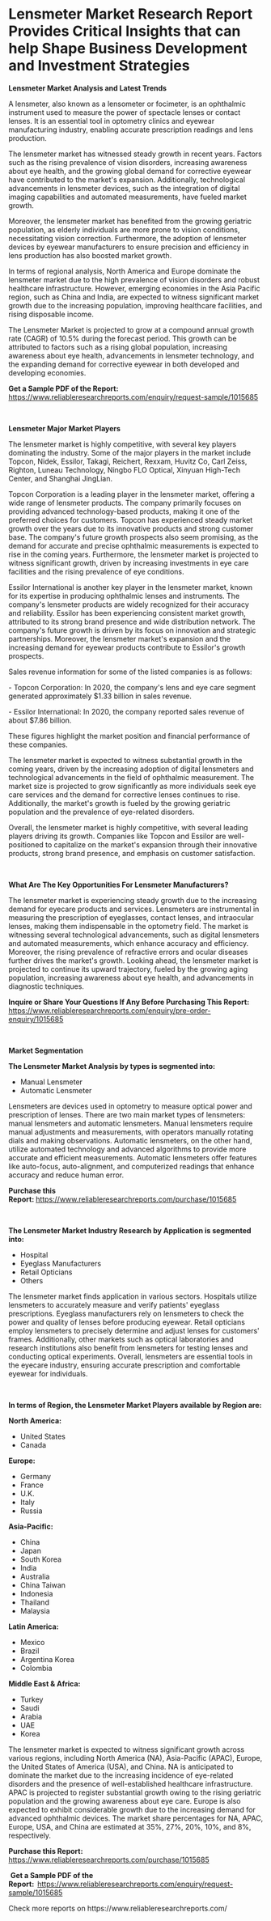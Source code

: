 <p><h1>Lensmeter Market Research Report Provides Critical Insights that can help Shape Business Development and Investment Strategies</h1></p><p><strong>Lensmeter Market Analysis and Latest Trends</strong></p>
<p><p>A lensmeter, also known as a lensometer or focimeter, is an ophthalmic instrument used to measure the power of spectacle lenses or contact lenses. It is an essential tool in optometry clinics and eyewear manufacturing industry, enabling accurate prescription readings and lens production.</p><p>The lensmeter market has witnessed steady growth in recent years. Factors such as the rising prevalence of vision disorders, increasing awareness about eye health, and the growing global demand for corrective eyewear have contributed to the market's expansion. Additionally, technological advancements in lensmeter devices, such as the integration of digital imaging capabilities and automated measurements, have fueled market growth.</p><p>Moreover, the lensmeter market has benefited from the growing geriatric population, as elderly individuals are more prone to vision conditions, necessitating vision correction. Furthermore, the adoption of lensmeter devices by eyewear manufacturers to ensure precision and efficiency in lens production has also boosted market growth.</p><p>In terms of regional analysis, North America and Europe dominate the lensmeter market due to the high prevalence of vision disorders and robust healthcare infrastructure. However, emerging economies in the Asia Pacific region, such as China and India, are expected to witness significant market growth due to the increasing population, improving healthcare facilities, and rising disposable income.</p><p>The Lensmeter Market is projected to grow at a compound annual growth rate (CAGR) of 10.5% during the forecast period. This growth can be attributed to factors such as a rising global population, increasing awareness about eye health, advancements in lensmeter technology, and the expanding demand for corrective eyewear in both developed and developing economies.</p></p>
<p><strong>Get a Sample PDF of the Report:&nbsp;</strong> <a href="https://www.reliableresearchreports.com/enquiry/request-sample/1015685">https://www.reliableresearchreports.com/enquiry/request-sample/1015685</a></p>
<p>&nbsp;</p>
<p><strong>Lensmeter Major Market Players</strong></p>
<p><p>The lensmeter market is highly competitive, with several key players dominating the industry. Some of the major players in the market include Topcon, Nidek, Essilor, Takagi, Reichert, Rexxam, Huvitz Co, Carl Zeiss, Righton, Luneau Technology, Ningbo FLO Optical, Xinyuan High-Tech Center, and Shanghai JingLian.</p><p>Topcon Corporation is a leading player in the lensmeter market, offering a wide range of lensmeter products. The company primarily focuses on providing advanced technology-based products, making it one of the preferred choices for customers. Topcon has experienced steady market growth over the years due to its innovative products and strong customer base. The company's future growth prospects also seem promising, as the demand for accurate and precise ophthalmic measurements is expected to rise in the coming years. Furthermore, the lensmeter market is projected to witness significant growth, driven by increasing investments in eye care facilities and the rising prevalence of eye conditions.</p><p>Essilor International is another key player in the lensmeter market, known for its expertise in producing ophthalmic lenses and instruments. The company's lensmeter products are widely recognized for their accuracy and reliability. Essilor has been experiencing consistent market growth, attributed to its strong brand presence and wide distribution network. The company's future growth is driven by its focus on innovation and strategic partnerships. Moreover, the lensmeter market's expansion and the increasing demand for eyewear products contribute to Essilor's growth prospects.</p><p>Sales revenue information for some of the listed companies is as follows:</p><p>- Topcon Corporation: In 2020, the company's lens and eye care segment generated approximately $1.33 billion in sales revenue.</p><p>- Essilor International: In 2020, the company reported sales revenue of about $7.86 billion.</p><p>These figures highlight the market position and financial performance of these companies.</p><p>The lensmeter market is expected to witness substantial growth in the coming years, driven by the increasing adoption of digital lensmeters and technological advancements in the field of ophthalmic measurement. The market size is projected to grow significantly as more individuals seek eye care services and the demand for corrective lenses continues to rise. Additionally, the market's growth is fueled by the growing geriatric population and the prevalence of eye-related disorders.</p><p>Overall, the lensmeter market is highly competitive, with several leading players driving its growth. Companies like Topcon and Essilor are well-positioned to capitalize on the market's expansion through their innovative products, strong brand presence, and emphasis on customer satisfaction.</p></p>
<p>&nbsp;</p>
<p><strong>What Are The Key Opportunities For Lensmeter Manufacturers?</strong></p>
<p><p>The lensmeter market is experiencing steady growth due to the increasing demand for eyecare products and services. Lensmeters are instrumental in measuring the prescription of eyeglasses, contact lenses, and intraocular lenses, making them indispensable in the optometry field. The market is witnessing several technological advancements, such as digital lensmeters and automated measurements, which enhance accuracy and efficiency. Moreover, the rising prevalence of refractive errors and ocular diseases further drives the market's growth. Looking ahead, the lensmeter market is projected to continue its upward trajectory, fueled by the growing aging population, increasing awareness about eye health, and advancements in diagnostic techniques.</p></p>
<p><strong>Inquire or Share Your Questions If Any Before Purchasing This Report:</strong> <a href="https://www.reliableresearchreports.com/enquiry/pre-order-enquiry/1015685">https://www.reliableresearchreports.com/enquiry/pre-order-enquiry/1015685</a></p>
<p>&nbsp;</p>
<p><strong>Market Segmentation</strong></p>
<p><strong>The Lensmeter Market Analysis by types is segmented into:</strong></p>
<p><ul><li>Manual Lensmeter</li><li>Automatic Lensmeter</li></ul></p>
<p><p>Lensmeters are devices used in optometry to measure optical power and prescription of lenses. There are two main market types of lensmeters: manual lensmeters and automatic lensmeters. Manual lensmeters require manual adjustments and measurements, with operators manually rotating dials and making observations. Automatic lensmeters, on the other hand, utilize automated technology and advanced algorithms to provide more accurate and efficient measurements. Automatic lensmeters offer features like auto-focus, auto-alignment, and computerized readings that enhance accuracy and reduce human error.</p></p>
<p><strong>Purchase this Report:&nbsp;</strong><a href="https://www.reliableresearchreports.com/purchase/1015685">https://www.reliableresearchreports.com/purchase/1015685</a></p>
<p>&nbsp;</p>
<p><strong>The Lensmeter Market Industry Research by Application is segmented into:</strong></p>
<p><ul><li>Hospital</li><li>Eyeglass Manufacturers</li><li>Retail Opticians</li><li>Others</li></ul></p>
<p><p>The lensmeter market finds application in various sectors. Hospitals utilize lensmeters to accurately measure and verify patients' eyeglass prescriptions. Eyeglass manufacturers rely on lensmeters to check the power and quality of lenses before producing eyewear. Retail opticians employ lensmeters to precisely determine and adjust lenses for customers' frames. Additionally, other markets such as optical laboratories and research institutions also benefit from lensmeters for testing lenses and conducting optical experiments. Overall, lensmeters are essential tools in the eyecare industry, ensuring accurate prescription and comfortable eyewear for individuals.</p></p>
<p>&nbsp;</p>
<p><strong>In terms of Region, the Lensmeter Market Players available by Region are:</strong></p>
<p>
    <p> <strong> North America: </strong>
        <ul>
            <li>United States</li>
            <li>Canada</li>
        </ul>
        </p> 
    <p> <strong> Europe: </strong>
        <ul>
            <li>Germany</li>
            <li>France</li>
            <li>U.K.</li>
            <li>Italy</li>
            <li>Russia</li>
        </ul>
        </p> 
    <p> <strong> Asia-Pacific: </strong>
        <ul>
            <li>China</li>
            <li>Japan</li>
            <li>South Korea</li>
            <li>India</li>
            <li>Australia</li>
            <li>China Taiwan</li>
            <li>Indonesia</li>
            <li>Thailand</li>
            <li>Malaysia</li>
        </ul>
        </p> 
    <p> <strong> Latin America: </strong>
        <ul>
            <li>Mexico</li>
            <li>Brazil</li>
            <li>Argentina Korea</li>
            <li>Colombia</li>
        </ul>
        </p> 
    <p> <strong> Middle East & Africa: </strong>
        <ul>
            <li>Turkey</li>
            <li>Saudi</li>
            <li>Arabia</li>
            <li>UAE</li>
            <li>Korea</li>
        </ul>
    </p>
    </p>
<p><p>The lensmeter market is expected to witness significant growth across various regions, including North America (NA), Asia-Pacific (APAC), Europe, the United States of America (USA), and China. NA is anticipated to dominate the market due to the increasing incidence of eye-related disorders and the presence of well-established healthcare infrastructure. APAC is projected to register substantial growth owing to the rising geriatric population and the growing awareness about eye care. Europe is also expected to exhibit considerable growth due to the increasing demand for advanced ophthalmic devices. The market share percentages for NA, APAC, Europe, USA, and China are estimated at 35%, 27%, 20%, 10%, and 8%, respectively.</p></p>
<p><strong>Purchase this Report: </strong><a href="https://www.reliableresearchreports.com/purchase/1015685">https://www.reliableresearchreports.com/purchase/1015685</a></p>
<p>&nbsp;<strong>Get a Sample PDF of the Report:&nbsp;&nbsp;</strong><a href="https://www.reliableresearchreports.com/enquiry/request-sample/1015685">https://www.reliableresearchreports.com/enquiry/request-sample/1015685</a></p>
<p><strong></strong></p>
<p>Check more reports on https://www.reliableresearchreports.com/</p>